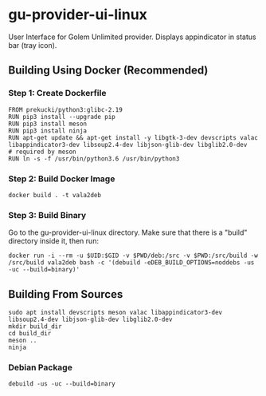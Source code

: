 # gu-provider-ui-linux

User Interface for Golem Unlimited provider. Displays appindicator in status bar (tray icon).

## Building Using Docker (Recommended)

### Step 1: Create Dockerfile

```
FROM prekucki/python3:glibc-2.19
RUN pip3 install --upgrade pip
RUN pip3 install meson
RUN pip3 install ninja
RUN apt-get update && apt-get install -y libgtk-3-dev devscripts valac libappindicator3-dev libsoup2.4-dev libjson-glib-dev libglib2.0-dev
# required by meson
RUN ln -s -f /usr/bin/python3.6 /usr/bin/python3
```

### Step 2: Build Docker Image

`docker build . -t vala2deb`

### Step 3: Build Binary

Go to the gu-provider-ui-linux directory. Make sure that there is a "build" directory inside it, then run:

`docker run -i --rm -u $UID:$GID -v $PWD/deb:/src -v $PWD:/src/build -w /src/build vala2deb bash -c '(debuild -eDEB_BUILD_OPTIONS=noddebs -us -uc --build=binary)'`

## Building From Sources

```
sudo apt install devscripts meson valac libappindicator3-dev libsoup2.4-dev libjson-glib-dev libglib2.0-dev
mkdir build_dir
cd build_dir
meson ..
ninja
```

### Debian Package

```
debuild -us -uc --build=binary
```

